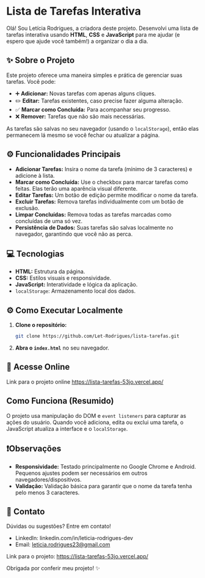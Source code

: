 # Lista de Tarefas Interativa

Olá! Sou Letícia Rodrigues, a criadora deste projeto. Desenvolvi uma lista de tarefas interativa usando **HTML**, **CSS** e **JavaScript** para me ajudar (e espero que ajude você também!) a organizar o dia a dia.

## ✨ Sobre o Projeto

Este projeto oferece uma maneira simples e prática de gerenciar suas tarefas. Você pode:

- ➕ **Adicionar:** Novas tarefas com apenas alguns cliques.
- ✏️ **Editar:** Tarefas existentes, caso precise fazer alguma alteração.
- ✅ **Marcar como Concluída:** Para acompanhar seu progresso.
- ❌ **Remover:** Tarefas que não são mais necessárias.

As tarefas são salvas no seu navegador (usando o `localStorage`), então elas permanecem lá mesmo se você fechar ou atualizar a página.

## ⚙️ Funcionalidades Principais

- **Adicionar Tarefas:** Insira o nome da tarefa (mínimo de 3 caracteres) e adicione à lista.
- **Marcar como Concluída:** Use o checkbox para marcar tarefas como feitas. Elas terão uma aparência visual diferente.
- **Editar Tarefas:** Um botão de edição permite modificar o nome da tarefa.
- **Excluir Tarefas:** Remova tarefas individualmente com um botão de exclusão.
- **Limpar Concluídas:** Remova todas as tarefas marcadas como concluídas de uma só vez.
- **Persistência de Dados:** Suas tarefas são salvas localmente no navegador, garantindo que você não as perca.

## ️💻 Tecnologias

- **HTML:** Estrutura da página.
- **CSS:** Estilos visuais e responsividade.
- **JavaScript:** Interatividade e lógica da aplicação.
- `localStorage`: Armazenamento local dos dados.

## ⚙️ Como Executar Localmente

1.  **Clone o repositório:**
    ```bash
    git clone https://github.com/Let-Rodrigues/lista-tarefas.git
    ```
2.  **Abra o `index.html`** no seu navegador.

## 🔗 Acesse Online

Link para o projeto online https://lista-tarefas-53jo.vercel.app/

## Como Funciona (Resumido)

O projeto usa manipulação do DOM e `event listeners` para capturar as ações do usuário. Quando você adiciona, edita ou exclui uma tarefa, o JavaScript atualiza a interface e o `localStorage`.

## ❗Observações

- **Responsividade:** Testado principalmente no Google Chrome e Android. Pequenos ajustes podem ser necessários em outros navegadores/dispositivos.
- **Validação:** Validação básica para garantir que o nome da tarefa tenha pelo menos 3 caracteres.

## 📧 Contato

Dúvidas ou sugestões? Entre em contato!

- LinkedIn: linkedin.com/in/leticia-rodrigues-dev
- Email: leticia.rodrigues23@gmail.com

Link para o projeto: https://lista-tarefas-53jo.vercel.app/

Obrigada por conferir meu projeto! ✨
